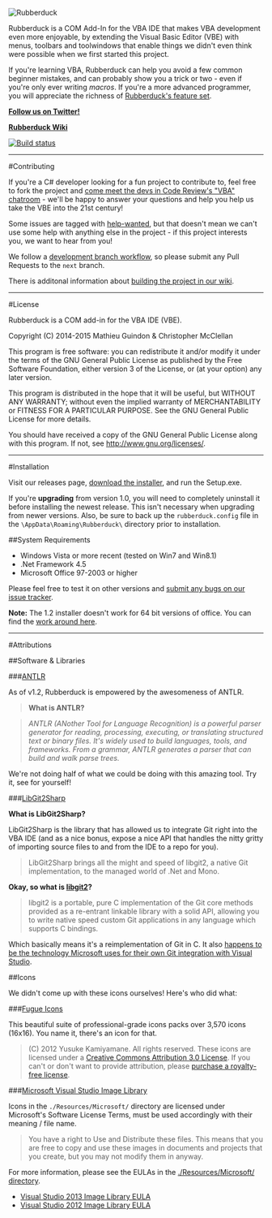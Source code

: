 ![Rubberduck](http://i.stack.imgur.com/taIMg.png)

Rubberduck is a COM Add-In for the VBA IDE that makes VBA development even more enjoyable, by extending the Visual Basic Editor (VBE) with menus, toolbars and toolwindows that enable things we didn't even think were possible when we first started this project.

If you're learning VBA, Rubberduck can help you avoid a few common beginner mistakes, and can probably show you a trick or two - even if you're only ever writing *macros*. If you're a more advanced programmer, you will appreciate the richness of [Rubberduck's feature set](https://github.com/retailcoder/Rubberduck/wiki/Features).

[**Follow us on Twitter!**](https://twitter.com/rubberduckvba)

[**Rubberduck Wiki**](https://github.com/retailcoder/Rubberduck/wiki)

[![Build status](https://ci.appveyor.com/api/projects/status/bfwl1pwu9eeqd11o/branch/next?svg=true)](https://ci.appveyor.com/project/ckuhn203/rubberduck-3v9qv/branch/next)

---

#Contributing

If you're a C# developer looking for a fun project to contribute to, feel free to fork the project and 
[come meet the devs in Code Review's "VBA" chatroom][chat] - we'll be happy to answer your questions and help you help us take the VBE into the 21st century!

Some issues are tagged with [help-wanted][helpwanted], but that doesn't mean we can't use some help with anything else in the project - if this project interests you, we want to hear from you!

We follow a [development branch workflow][branch], so please submit any Pull Requests to the `next` branch.

There is additonal information about [building the project in our wiki][install].

  [chat]:http://chat.stackexchange.com/rooms/14929/vba
  [helpwanted]:https://github.com/retailcoder/Rubberduck/labels/help-wanted
  [install]:https://github.com/retailcoder/Rubberduck/wiki/Building-&-Installation
  [branch]:https://github.com/retailcoder/Rubberduck/issues/288

---

#License

Rubberduck is a COM add-in for the VBA IDE (VBE).

Copyright (C) 2014-2015 Mathieu Guindon & Christopher McClellan

This program is free software: you can redistribute it and/or modify
it under the terms of the GNU General Public License as published by
the Free Software Foundation, either version 3 of the License, or
(at your option) any later version.

This program is distributed in the hope that it will be useful,
but WITHOUT ANY WARRANTY; without even the implied warranty of
MERCHANTABILITY or FITNESS FOR A PARTICULAR PURPOSE.  See the
GNU General Public License for more details.

You should have received a copy of the GNU General Public License
along with this program.  If not, see http://www.gnu.org/licenses/.

---

#Installation

Visit our releases page, [download the installer](https://github.com/retailcoder/Rubberduck/releases/latest), and run the Setup.exe.

If you're **upgrading** from version 1.0, you will need to completely uninstall it before installing the newest release. This isn't necessary when upgrading from newer versions. Also, be sure to back up the `rubberduck.config` file in the `\AppData\Roaming\Rubberduck\` directory prior to installation.

##System Requirements

- Windows Vista or more recent (tested on Win7 and Win8.1)
- .Net Framework 4.5
- Microsoft Office 97-2003 or higher

Please feel free to test it on other versions and [submit any bugs on our issue tracker](https://github.com/retailcoder/Rubberduck/issues).

**Note:** The 1.2 installer doesn't work for 64 bit versions of office. You can find the [work around here](https://rubberduckvba.wordpress.com/2015/03/11/64-bit-rubberduck-a-work-around-until-release-1-21-soon/).

---

#Attributions

##Software & Libraries

###[ANTLR](http://www.antlr.org/)

As of v1.2, Rubberduck is empowered by the awesomeness of ANTLR.

> **What is ANTLR?**

> *ANTLR (ANother Tool for Language Recognition) is a powerful parser generator for reading, processing, executing, or translating structured text or binary files. It's widely used to build languages, tools, and frameworks. From a grammar, ANTLR generates a parser that can build and walk parse trees.*

We're not doing half of what we could be doing with this amazing tool. Try it, see for yourself!

###[LibGit2Sharp](https://github.com/libgit2/libgit2sharp)

**What is LibGit2Sharp?**

LibGit2Sharp is the library that has allowed us to integrate Git right into the VBA IDE (and as a nice bonus, expose a nice API that handles the nitty gritty of importing source files to and from the IDE to a repo for you).

> LibGit2Sharp brings all the might and speed of libgit2, a native Git implementation, to the managed world of .Net and Mono.

**Okay, so what is [libgit2](https://libgit2.github.com/)?**

> libgit2 is a portable, pure C implementation of the Git core methods provided as a re-entrant linkable library with a solid API, allowing you to write native speed custom Git applications in any language which supports C bindings.

Which basically means it's a reimplementation of Git in C. It also [happens to be the technology Microsoft uses for their own Git integration with Visual Studio](http://www.hanselman.com/blog/GitSupportForVisualStudioGitTFSAndVSPutIntoContext.aspx).

##Icons

We didn't come up with these icons ourselves! Here's who did what:

###[Fugue Icons](http://p.yusukekamiyamane.com/)

This beautiful suite of professional-grade icons packs over 3,570 icons (16x16). You name it, there's an icon for that.

> (C) 2012 Yusuke Kamiyamane. All rights reserved. 
These icons are licensed under a [Creative Commons Attribution 3.0 License](http://creativecommons.org/licenses/by/3.0/).
If you can't or don't want to provide attribution, please [purchase a royalty-free license](http://p.yusukekamiyamane.com/).

###[Microsoft Visual Studio Image Library](http://www.microsoft.com/en-ca/download/details.aspx?id=35825)

Icons in the `./Resources/Microsoft/` directory are licensed under Microsoft's Software License Terms, must be used accordingly with their meaning / file name.

> You have a right to Use and Distribute these files. This means that you are free to copy and use these images in documents and projects that you create, but you may not modify them in anyway.

For more information, please see the EULAs in the [./Resources/Microsoft/ directory](https://github.com/retailcoder/Rubberduck/tree/master/RetailCoder.VBE/Resources/Microsoft).

 * [Visual Studio 2013 Image Library EULA](https://github.com/retailcoder/Rubberduck/blob/master/RetailCoder.VBE/Resources/Microsoft/Visual%20Studio%202013%20Image%20Library%20EULA.rtf)
 * [Visual Studio 2012 Image Library EULA](https://github.com/retailcoder/Rubberduck/blob/master/RetailCoder.VBE/Resources/Microsoft/Visual%20Studio%202012%20Image%20Library%20EULA.rtf)
